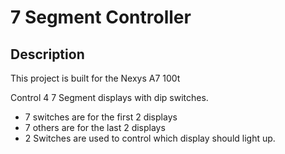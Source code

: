 # 7 Segment Controller
## Description
This project is built for the Nexys A7 100t

Control 4 7 Segment displays with dip switches.
* 7 switches are for the first 2 displays
* 7 others are for the last 2 displays
* 2 Switches are used to control which display should light up.